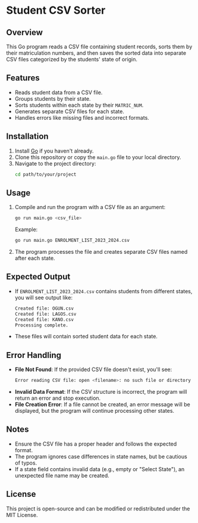 # Student CSV Sorter

## Overview
This Go program reads a CSV file containing student records, sorts them by their matriculation numbers, and then saves the sorted data into separate CSV files categorized by the students' state of origin.

## Features
- Reads student data from a CSV file.
- Groups students by their state.
- Sorts students within each state by their `MATRIC_NUM`.
- Generates separate CSV files for each state.
- Handles errors like missing files and incorrect formats.

## Installation
1. Install [Go](https://go.dev/doc/install) if you haven't already.
2. Clone this repository or copy the `main.go` file to your local directory.
3. Navigate to the project directory:
   ```sh
   cd path/to/your/project
   ```

## Usage
1. Compile and run the program with a CSV file as an argument:
   ```sh
   go run main.go <csv_file>
   ```
   Example:
   ```sh
   go run main.go ENROLMENT_LIST_2023_2024.csv
   ```
2. The program processes the file and creates separate CSV files named after each state.

## Expected Output
- If `ENROLMENT_LIST_2023_2024.csv` contains students from different states, you will see output like:
  ```sh
  Created file: OGUN.csv
  Created file: LAGOS.csv
  Created file: KANO.csv
  Processing complete.
  ```
- These files will contain sorted student data for each state.

## Error Handling
- **File Not Found**: If the provided CSV file doesn't exist, you'll see:
  ```sh
  Error reading CSV file: open <filename>: no such file or directory
  ```
- **Invalid Data Format**: If the CSV structure is incorrect, the program will return an error and stop execution.
- **File Creation Error**: If a file cannot be created, an error message will be displayed, but the program will continue processing other states.

## Notes
- Ensure the CSV file has a proper header and follows the expected format.
- The program ignores case differences in state names, but be cautious of typos.
- If a state field contains invalid data (e.g., empty or "Select State"), an unexpected file name may be created.

## License
This project is open-source and can be modified or redistributed under the MIT License.

